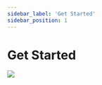 ```yaml
---
sidebar_label: 'Get Started'
sidebar_position: 1
---
```


# Get Started 
![](/img/email/start_guide.png)